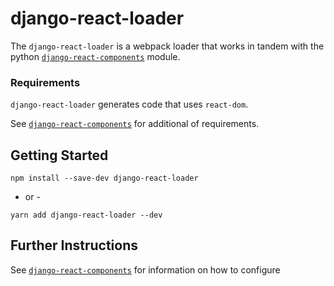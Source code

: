 # django-react-loader

The `django-react-loader` is a webpack loader that works in tandem with the python [`django-react-components`](https://github.com/zagaran/django-react-components) module.

### Requirements
`django-react-loader` generates code that uses `react-dom`.

See [`django-react-components`](https://github.com/zagaran/django-react-components) for additional of requirements.

## Getting Started

```console
npm install --save-dev django-react-loader
```
- or -

```console
yarn add django-react-loader --dev
```

## Further Instructions

See [`django-react-components`](https://github.com/zagaran/django-react-components) for information on how to configure 